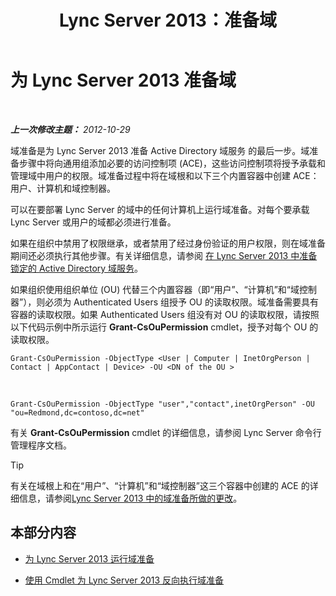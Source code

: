﻿---
title: Lync Server 2013：准备域
TOCTitle: 准备域
ms:assetid: 8eea541c-5f9d-4afc-92a8-a31d6f742544
ms:mtpsurl: https://technet.microsoft.com/zh-cn/library/Gg398721(v=OCS.15)
ms:contentKeyID: 49313565
ms.date: 05/19/2016
mtps_version: v=OCS.15
ms.translationtype: HT
---

# 为 Lync Server 2013 准备域

 

_**上一次修改主题：** 2012-10-29_

域准备是为 Lync Server 2013 准备 Active Directory 域服务 的最后一步。域准备步骤中将向通用组添加必要的访问控制项 (ACE)，这些访问控制项将授予承载和管理域中用户的权限。域准备过程中将在域根和以下三个内置容器中创建 ACE：用户、计算机和域控制器。

可以在要部署 Lync Server 的域中的任何计算机上运行域准备。对每个要承载 Lync Server 或用户的域都必须进行准备。

如果在组织中禁用了权限继承，或者禁用了经过身份验证的用户权限，则在域准备期间还必须执行其他步骤。有关详细信息，请参阅 [在 Lync Server 2013 中准备锁定的 Active Directory 域服务](lync-server-2013-preparing-a-locked-down-active-directory-domain-services.md)。

如果组织使用组织单位 (OU) 代替三个内置容器（即“用户”、“计算机”和“域控制器”），则必须为 Authenticated Users 组授予 OU 的读取权限。域准备需要具有容器的读取权限。如果 Authenticated Users 组没有对 OU 的读取权限，请按照以下代码示例中所示运行 **Grant-CsOuPermission** cmdlet，授予对每个 OU 的读取权限。

    Grant-CsOuPermission -ObjectType <User | Computer | InetOrgPerson | Contact | AppContact | Device> -OU <DN of the OU > 

   &nbsp;

    Grant-CsOuPermission -ObjectType "user","contact",inetOrgPerson" -OU "ou=Redmond,dc=contoso,dc=net"

有关 **Grant-CsOuPermission** cmdlet 的详细信息，请参阅 Lync Server 命令行管理程序文档。

> [!TIP]
> 有关在域根上和在“用户”、“计算机”和“域控制器”这三个容器中创建的 ACE 的详细信息，请参阅<a href="lync-server-2013-changes-made-by-domain-preparation.md">Lync Server 2013 中的域准备所做的更改</a>。


## 本部分内容

  - [为 Lync Server 2013 运行域准备](lync-server-2013-running-domain-preparation.md)

  - [使用 Cmdlet 为 Lync Server 2013 反向执行域准备](lync-server-2013-using-cmdlets-to-reverse-domain-preparation.md)

